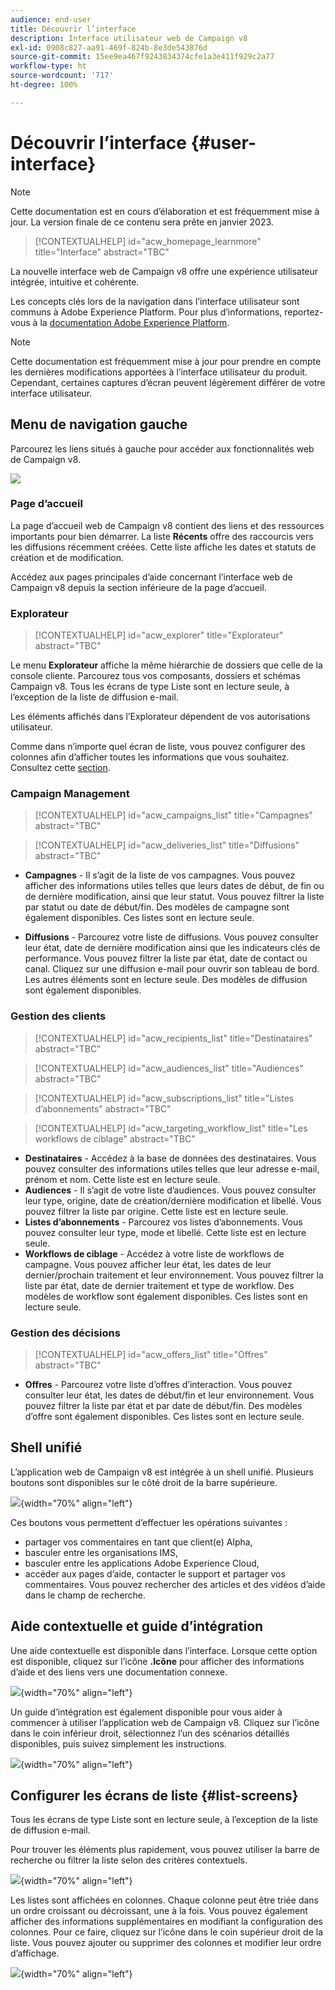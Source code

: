 ```yaml
---
audience: end-user
title: Découvrir l’interface
description: Interface utilisateur web de Campaign v8
exl-id: 0908c827-aa91-469f-824b-8e3de543876d
source-git-commit: 15ee9ea467f9243834374cfe1a3e411f929c2a77
workflow-type: ht
source-wordcount: '717'
ht-degree: 100%

---
```


# Découvrir l’interface {#user-interface}

>[!NOTE]
>
>Cette documentation est en cours d’élaboration et est fréquemment mise à jour. La version finale de ce contenu sera prête en janvier 2023.

>[!CONTEXTUALHELP]
>id="acw_homepage_learnmore"
>title="Interface"
>abstract="TBC"

La nouvelle interface web de Campaign v8 offre une expérience utilisateur intégrée, intuitive et cohérente.

Les concepts clés lors de la navigation dans l’interface utilisateur sont communs à Adobe Experience Platform. Pour plus d’informations, reportez-vous à la [documentation Adobe Experience Platform](https://experienceleague.adobe.com/docs/experience-platform/landing/platform-ui/ui-guide.html?lang=fr#adobe-experience-platform-ui-guide).

>[!NOTE]
>
>Cette documentation est fréquemment mise à jour pour prendre en compte les dernières modifications apportées à l’interface utilisateur du produit. Cependant, certaines captures d’écran peuvent légèrement différer de votre interface utilisateur.


<!--
* console + web interface (overview, why use each of them)
* web UI made up of read-only lists that can be configured, show how to add columns
-->

## Menu de navigation gauche

Parcourez les liens situés à gauche pour accéder aux fonctionnalités web de Campaign v8.

![](assets/home.png)

### Page d’accueil

La page d’accueil web de Campaign v8 contient des liens et des ressources importants pour bien démarrer. La liste **Récents** offre des raccourcis vers les diffusions récemment créées. Cette liste affiche les dates et statuts de création et de modification.

<!--
* Banner
* KPIs on email channel (cross-deliveries): open rate, delivery rate, etc
* Recent items
* Learning cards
-->

Accédez aux pages principales d’aide concernant l’interface web de Campaign v8 depuis la section inférieure de la page d’accueil.

<!--
show global KPIs, recent items + left menu to access features)
CONTROL PANEL not alpha
Global report not alpha
-->

### Explorateur

>[!CONTEXTUALHELP]
>id="acw_explorer"
>title="Explorateur"
>abstract="TBC"

Le menu **Explorateur** affiche la même hiérarchie de dossiers que celle de la console cliente. Parcourez tous vos composants, dossiers et schémas Campaign v8. Tous les écrans de type Liste sont en lecture seule, à l’exception de la liste de diffusion e-mail.

Les éléments affichés dans l’Explorateur dépendent de vos autorisations utilisateur.

Comme dans n’importe quel écran de liste, vous pouvez configurer des colonnes afin d’afficher toutes les informations que vous souhaitez. Consultez cette [section](#list-screens).
<!--
Explorer' menu in web UI to navigate through console content: console navtree second view in addition to the left menu lists with filters. The Explorer gives the real folder hierarchy from the console. Make sure you find your deliveries in sub-folders. All lists can be accessed in read-only. No Create/Edit. You can configure lists (colums). All schema fields, linked tables are available. 

If you need to view your lists of recipients (age, gender), transactions or live transactional messages. To view each/edit -> console.

Navtree view depends on permissions (same as console).
-->

### Campaign Management

>[!CONTEXTUALHELP]
>id="acw_campaigns_list"
>title="Campagnes"
>abstract="TBC"

>[!CONTEXTUALHELP]
>id="acw_deliveries_list"
>title="Diffusions"
>abstract="TBC"

* **Campagnes** - Il s’agit de la liste de vos campagnes. Vous pouvez afficher des informations utiles telles que leurs dates de début, de fin ou de dernière modification, ainsi que leur statut. Vous pouvez filtrer la liste par statut ou date de début/fin. Des modèles de campagne sont également disponibles. Ces listes sont en lecture seule.

* **Diffusions** - Parcourez votre liste de diffusions. Vous pouvez consulter leur état, date de dernière modification ainsi que les indicateurs clés de performance. Vous pouvez filtrer la liste par état, date de contact ou canal. Cliquez sur une diffusion e-mail pour ouvrir son tableau de bord. Les autres éléments sont en lecture seule. Des modèles de diffusion sont également disponibles.

### Gestion des clients

>[!CONTEXTUALHELP]
>id="acw_recipients_list"
>title="Destinataires"
>abstract="TBC"

>[!CONTEXTUALHELP]
>id="acw_audiences_list"
>title="Audiences"
>abstract="TBC"

>[!CONTEXTUALHELP]
>id="acw_subscriptions_list"
>title="Listes d’abonnements"
>abstract="TBC"

>[!CONTEXTUALHELP]
>id="acw_targeting_workflow_list"
>title="Les workflows de ciblage"
>abstract="TBC"

* **Destinataires** - Accédez à la base de données des destinataires. Vous pouvez consulter des informations utiles telles que leur adresse e-mail, prénom et nom. Cette liste est en lecture seule.
* **Audiences** - Il s’agit de votre liste d’audiences. Vous pouvez consulter leur type, origine, date de création/dernière modification et libellé. Vous pouvez filtrer la liste par origine. Cette liste est en lecture seule.
* **Listes d’abonnements** - Parcourez vos listes d’abonnements. Vous pouvez consulter leur type, mode et libellé. Cette liste est en lecture seule.
* **Workflows de ciblage** - Accédez à votre liste de workflows de campagne. Vous pouvez afficher leur état, les dates de leur dernier/prochain traitement et leur environnement. Vous pouvez filtrer la liste par état, date de dernier traitement et type de workflow. Des modèles de workflow sont également disponibles. Ces listes sont en lecture seule.

### Gestion des décisions

>[!CONTEXTUALHELP]
>id="acw_offers_list"
>title="Offres"
>abstract="TBC"

* **Offres** - Parcourez votre liste d’offres d’interaction. Vous pouvez consulter leur état, les dates de début/fin et leur environnement. Vous pouvez filtrer la liste par état et par date de début/fin. Des modèles d’offre sont également disponibles. Ces listes sont en lecture seule.

## Shell unifié

L’application web de Campaign v8 est intégrée à un shell unifié. Plusieurs boutons sont disponibles sur le côté droit de la barre supérieure.

![](assets/unified-shell.png){width="70%" align="left"}

Ces boutons vous permettent d’effectuer les opérations suivantes :

* partager vos commentaires en tant que client(e) Alpha,
* basculer entre les organisations IMS,
* basculer entre les applications Adobe Experience Cloud,
* accéder aux pages d’aide, contacter le support et partager vos commentaires. Vous pouvez rechercher des articles et des vidéos d’aide dans le champ de recherche.

<!--
Org / Sub-org switcher to switch between instances. Only one for Alpha. Later: intermerdiate screen with Control Panel (beta). if v8 + ACS with one card per ACS instance. Maybe quickly explain the menu for Alpha?
-->

## Aide contextuelle et guide d’intégration

Une aide contextuelle est disponible dans l’interface. Lorsque cette option est disponible, cliquez sur l’icône **.Icône** pour afficher des informations d’aide et des liens vers une documentation connexe.

![](assets/context-help.png){width="70%" align="left"}

Un guide d’intégration est également disponible pour vous aider à commencer à utiliser l’application web de Campaign v8. Cliquez sur l’icône dans le coin inférieur droit, sélectionnez l’un des scénarios détaillés disponibles, puis suivez simplement les instructions.

![](assets/onboarding.png){width="70%" align="left"}

## Configurer les écrans de liste {#list-screens}

Tous les écrans de type Liste sont en lecture seule, à l’exception de la liste de diffusion e-mail.

Pour trouver les éléments plus rapidement, vous pouvez utiliser la barre de recherche ou filtrer la liste selon des critères contextuels.

![](assets/filter.png){width="70%" align="left"}

Les listes sont affichées en colonnes. Chaque colonne peut être triée dans un ordre croissant ou décroissant, une à la fois. Vous pouvez également afficher des informations supplémentaires en modifiant la configuration des colonnes. Pour ce faire, cliquez sur l’icône dans le coin supérieur droit de la liste. Vous pouvez ajouter ou supprimer des colonnes et modifier leur ordre d’affichage.

![](assets/columns.png){width="70%" align="left"}

<!--
## Supported browsers {#browsers}

Adobe [!DNL Journey Optimizer] interface is designed to work optimally in the latest version of Google Chrome. You might have trouble using certain features on older versions or other browsers.
-->